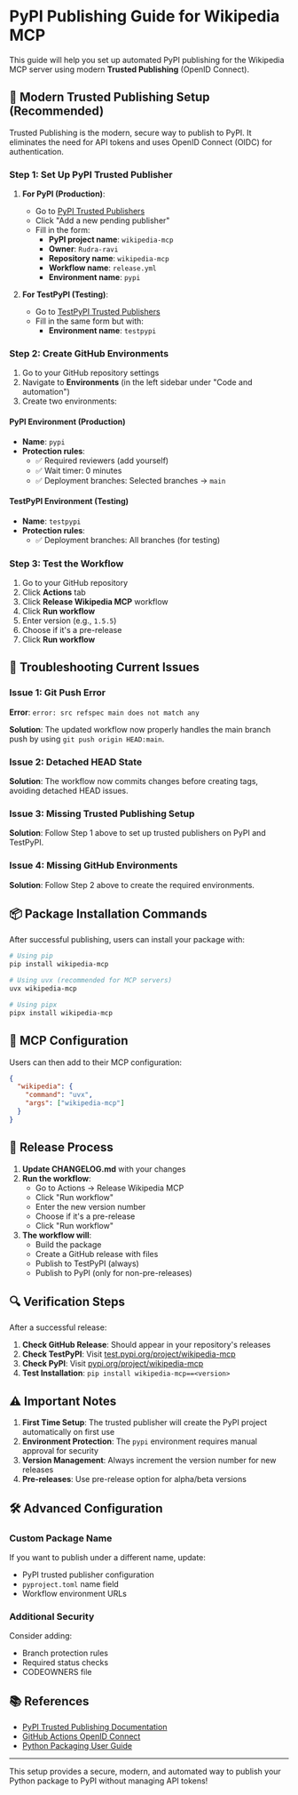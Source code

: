 # PyPI Publishing Guide for Wikipedia MCP

This guide will help you set up automated PyPI publishing for the Wikipedia MCP server using modern **Trusted Publishing** (OpenID Connect).

## 🔐 Modern Trusted Publishing Setup (Recommended)

Trusted Publishing is the modern, secure way to publish to PyPI. It eliminates the need for API tokens and uses OpenID Connect (OIDC) for authentication.

### Step 1: Set Up PyPI Trusted Publisher

1. **For PyPI (Production)**:
   - Go to [PyPI Trusted Publishers](https://pypi.org/manage/account/publishing/)
   - Click "Add a new pending publisher"
   - Fill in the form:
     - **PyPI project name**: `wikipedia-mcp`
     - **Owner**: `Rudra-ravi`
     - **Repository name**: `wikipedia-mcp`
     - **Workflow name**: `release.yml`
     - **Environment name**: `pypi`

2. **For TestPyPI (Testing)**:
   - Go to [TestPyPI Trusted Publishers](https://test.pypi.org/manage/account/publishing/)
   - Fill in the same form but with:
     - **Environment name**: `testpypi`

### Step 2: Create GitHub Environments

1. Go to your GitHub repository settings
2. Navigate to **Environments** (in the left sidebar under "Code and automation")
3. Create two environments:

#### PyPI Environment (Production)
- **Name**: `pypi`
- **Protection rules**: 
  - ✅ Required reviewers (add yourself)
  - ✅ Wait timer: 0 minutes
  - ✅ Deployment branches: Selected branches → `main`

#### TestPyPI Environment (Testing)
- **Name**: `testpypi`
- **Protection rules**: 
  - ✅ Deployment branches: All branches (for testing)

### Step 3: Test the Workflow

1. Go to your GitHub repository
2. Click **Actions** tab
3. Click **Release Wikipedia MCP** workflow
4. Click **Run workflow**
5. Enter version (e.g., `1.5.5`)
6. Choose if it's a pre-release
7. Click **Run workflow**

## 🔧 Troubleshooting Current Issues

### Issue 1: Git Push Error
**Error**: `error: src refspec main does not match any`

**Solution**: The updated workflow now properly handles the main branch push by using `git push origin HEAD:main`.

### Issue 2: Detached HEAD State
**Solution**: The workflow now commits changes before creating tags, avoiding detached HEAD issues.

### Issue 3: Missing Trusted Publishing Setup
**Solution**: Follow Step 1 above to set up trusted publishers on PyPI and TestPyPI.

### Issue 4: Missing GitHub Environments
**Solution**: Follow Step 2 above to create the required environments.

## 📦 Package Installation Commands

After successful publishing, users can install your package with:

```bash
# Using pip
pip install wikipedia-mcp

# Using uvx (recommended for MCP servers)
uvx wikipedia-mcp

# Using pipx
pipx install wikipedia-mcp
```

## 🔄 MCP Configuration

Users can then add to their MCP configuration:

```json
{
  "wikipedia": {
    "command": "uvx",
    "args": ["wikipedia-mcp"]
  }
}
```

## 🚀 Release Process

1. **Update CHANGELOG.md** with your changes
2. **Run the workflow**:
   - Go to Actions → Release Wikipedia MCP
   - Click "Run workflow"
   - Enter the new version number
   - Choose if it's a pre-release
   - Click "Run workflow"
3. **The workflow will**:
   - Build the package
   - Create a GitHub release with files
   - Publish to TestPyPI (always)
   - Publish to PyPI (only for non-pre-releases)

## 🔍 Verification Steps

After a successful release:

1. **Check GitHub Release**: Should appear in your repository's releases
2. **Check TestPyPI**: Visit [test.pypi.org/project/wikipedia-mcp](https://test.pypi.org/project/wikipedia-mcp/)
3. **Check PyPI**: Visit [pypi.org/project/wikipedia-mcp](https://pypi.org/project/wikipedia-mcp/)
4. **Test Installation**: `pip install wikipedia-mcp==<version>`

## ⚠️ Important Notes

1. **First Time Setup**: The trusted publisher will create the PyPI project automatically on first use
2. **Environment Protection**: The `pypi` environment requires manual approval for security
3. **Version Management**: Always increment the version number for new releases
4. **Pre-releases**: Use pre-release option for alpha/beta versions

## 🛠️ Advanced Configuration

### Custom Package Name
If you want to publish under a different name, update:
- PyPI trusted publisher configuration
- `pyproject.toml` name field
- Workflow environment URLs

### Additional Security
Consider adding:
- Branch protection rules
- Required status checks
- CODEOWNERS file

## 📚 References

- [PyPI Trusted Publishing Documentation](https://docs.pypi.org/trusted-publishers/)
- [GitHub Actions OpenID Connect](https://docs.github.com/en/actions/deployment/security-hardening-your-deployments/configuring-openid-connect-in-pypi)
- [Python Packaging User Guide](https://packaging.python.org/en/latest/guides/publishing-package-distribution-releases-using-github-actions-ci-cd-workflows/)

---

This setup provides a secure, modern, and automated way to publish your Python package to PyPI without managing API tokens!
